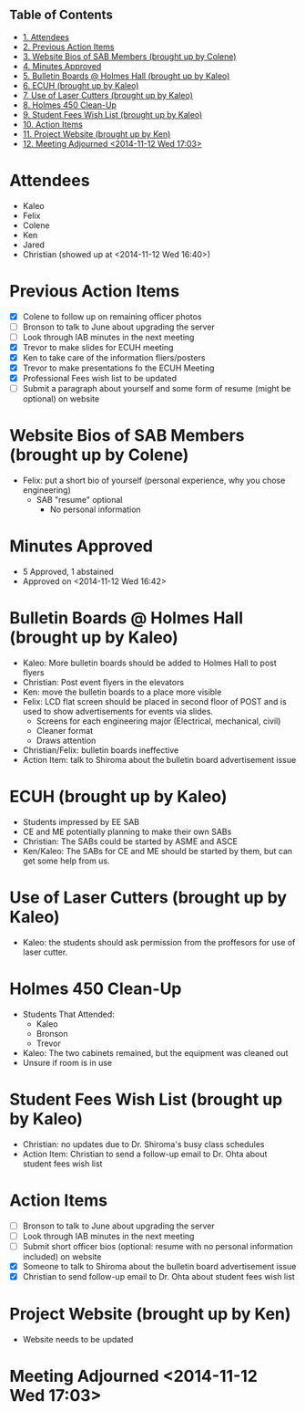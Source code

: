 <div id="table-of-contents">
<h2>Table of Contents</h2>
<div id="text-table-of-contents">
<ul>
<li><a href="#sec-1">1. Attendees</a></li>
<li><a href="#sec-2">2. Previous Action Items</a></li>
<li><a href="#sec-3">3. Website Bios of SAB Members (brought up by Colene)</a></li>
<li><a href="#sec-4">4. Minutes Approved</a></li>
<li><a href="#sec-5">5. Bulletin Boards @ Holmes Hall (brought up by Kaleo)</a></li>
<li><a href="#sec-6">6. ECUH (brought up by Kaleo)</a></li>
<li><a href="#sec-7">7. Use of Laser Cutters (brought up by Kaleo)</a></li>
<li><a href="#sec-8">8. Holmes 450 Clean-Up</a></li>
<li><a href="#sec-9">9. Student Fees Wish List (brought up by Kaleo)</a></li>
<li><a href="#sec-10">10. Action Items</a></li>
<li><a href="#sec-11">11. Project Website (brought up by Ken)</a></li>
<li><a href="#sec-12">12. Meeting Adjourned <span class="timestamp-wrapper"><span class="timestamp">&lt;2014-11-12 Wed 17:03&gt;</span></span></a></li>
</ul>
</div>
</div>

# Attendees<a id="sec-1" name="sec-1"></a>

-   Kaleo
-   Felix
-   Colene
-   Ken
-   Jared
-   Christian (showed up at <span class="timestamp-wrapper"><span class="timestamp">&lt;2014-11-12 Wed 16:40&gt;</span></span>)

# Previous Action Items<a id="sec-2" name="sec-2"></a>

-   [X] Colene to follow up on remaining officer photos
-   [ ] Bronson to talk to June about upgrading the server
-   [ ] Look through IAB minutes in the next meeting
-   [X] Trevor to make slides for ECUH meeting
-   [X] Ken to take care of the information fliers/posters
-   [X] Trevor to make presentations fo the ECUH Meeting
-   [X] Professional Fees wish list to be updated
-   [ ] Submit a paragraph about yourself and some form of resume (might be optional) on website

# Website Bios of SAB Members (brought up by Colene)<a id="sec-3" name="sec-3"></a>

-   Felix: put a short bio of yourself (personal experience, why you chose engineering)
    -   SAB "resume" optional
        -   No personal information

# Minutes Approved<a id="sec-4" name="sec-4"></a>

-   5 Approved, 1 abstained
-   Approved on <span class="timestamp-wrapper"><span class="timestamp">&lt;2014-11-12 Wed 16:42&gt;</span></span>

# Bulletin Boards @ Holmes Hall (brought up by Kaleo)<a id="sec-5" name="sec-5"></a>

-   Kaleo: More bulletin boards should be added to Holmes Hall to post flyers
-   Christian: Post event flyers in the elevators
-   Ken: move the bulletin boards to a place more visible
-   Felix: LCD flat screen should be placed in second floor of POST and is used to show advertisements for events via slides.
    -   Screens for each engineering major (Electrical, mechanical, civil)
    -   Cleaner format
    -   Draws attention
-   Christian/Felix: bulletin boards ineffective
-   Action Item: talk to Shiroma about the bulletin board advertisement issue

# ECUH (brought up by Kaleo)<a id="sec-6" name="sec-6"></a>

-   Students impressed by EE SAB
-   CE and ME potentially planning to make their own SABs
-   Christian: The SABs could be started by ASME and ASCE
-   Ken/Kaleo: The SABs for CE and ME should be started by them, but can get some help from us.

# Use of Laser Cutters (brought up by Kaleo)<a id="sec-7" name="sec-7"></a>

-   Kaleo: the students should ask permission from the proffesors for use of laser cutter.

# Holmes 450 Clean-Up<a id="sec-8" name="sec-8"></a>

-   Students That Attended:
    -   Kaleo
    -   Bronson
    -   Trevor
-   Kaleo: The two cabinets remained, but the equipment was cleaned out
-   Unsure if room is in use

# Student Fees Wish List (brought up by Kaleo)<a id="sec-9" name="sec-9"></a>

-   Christian: no updates due to Dr. Shiroma's busy class schedules
-   Action Item: Christian to send a follow-up email to Dr. Ohta about student fees wish list

# Action Items<a id="sec-10" name="sec-10"></a>

-   [ ] Bronson to talk to June about upgrading the server
-   [ ] Look through IAB minutes in the next meeting
-   [ ] Submit short officer bios (optional: resume with no personal information included) on website
-   [X] Someone to talk to Shiroma about the bulletin board advertisement issue
-   [X] Christian to send follow-up email to Dr. Ohta about student fees wish list

# Project Website (brought up by Ken)<a id="sec-11" name="sec-11"></a>

-   Website needs to be updated

# Meeting Adjourned <span class="timestamp-wrapper"><span class="timestamp">&lt;2014-11-12 Wed 17:03&gt;</span></span><a id="sec-12" name="sec-12"></a>

